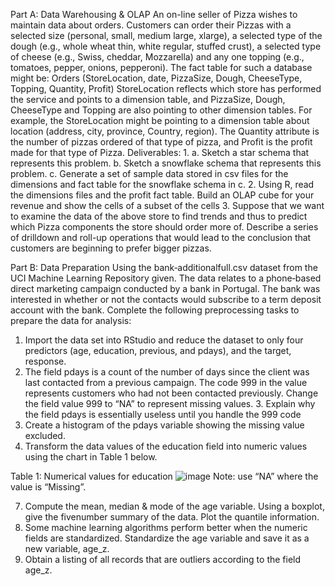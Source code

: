 Part A: Data Warehousing & OLAP 
An on-line seller of Pizza wishes to maintain data about orders. Customers can order their Pizzas with a selected size (personal, small, medium large, xlarge), a selected type of the dough (e.g., whole wheat thin, white regular, stuffed crust), a selected type of cheese (e.g., Swiss, cheddar, Mozzarella) and any one topping (e.g., tomatoes, pepper, onions, pepperoni). The fact table for such a database might be:
Orders (StoreLocation, date, PizzaSize, Dough, CheeseType, Topping, Quantity, Profit)
StoreLocation reflects which store has performed the service and points to a dimension table, and PizzaSize, Dough, CheeseType and Topping are also pointing to other dimension tables. For example, the StoreLocation might be pointing to a dimension table about location (address, city, province, Country, region). The Quantity attribute is the number of pizzas ordered of that type of pizza, and Profit is the profit made for that type of Pizza.
Deliverables:
1.
a. Sketch a star schema that represents this problem.
b. Sketch a snowflake schema that represents this problem.
c. Generate a set of sample data stored in csv files for the dimensions and fact table for the snowflake schema in c.
2. Using R, read the dimensions files and the profit fact table. Build an OLAP cube for your revenue and show the cells of a subset of the cells
3. Suppose that we want to examine the data of the above store to find trends and thus to predict which Pizza components the store should order more of. Describe a series of drilldown and roll-up operations that would lead to the conclusion that customers are beginning to prefer bigger pizzas.


Part B: Data Preparation 
Using the bank‐additionalfull.csv dataset from the UCI Machine Learning Repository given. The data relates to a phone‐based direct marketing campaign conducted by a bank in Portugal. The bank was interested in whether or not the contacts would subscribe to a term deposit account with the bank. Complete the following preprocessing tasks to prepare the data for analysis:
1. Import the data set into RStudio and reduce the dataset to only four predictors (age, education, previous, and pdays), and the target, response.
2. The field pdays is a count of the number of days since the client was last contacted from a previous campaign. The code 999 in the value represents customers who had not been contacted previously. Change the field value 999 to “NA” to represent missing values. 3. Explain why the field pdays is essentially useless until you handle the 999 code
4. Create a histogram of the pdays variable showing the missing value excluded.
5. Transform the data values of the education field into numeric values using the chart in Table 1 below.

Table 1: Numerical values for education
![image](https://github.com/UsmanBashir9090/OLAP-R/assets/61317216/dd627553-26d2-446e-b0a4-87bb4a9ceafd)
Note: use “NA” where the value is “Missing”.

7. Compute the mean, median & mode of the age variable. Using a boxplot, give the fivenumber summary of the data. Plot the quantile information.
8. Some machine learning algorithms perform better when the numeric fields are standardized. Standardize the age variable and save it as a new variable, age_z.
9. Obtain a listing of all records that are outliers according to the field age_z.
